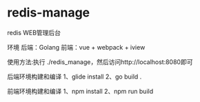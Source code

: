 # redis-manage
redis WEB管理后台

环境
后端：Golang
前端：vue + webpack + iview

使用方法:执行 ./redis_manage，然后访问http://localhost:8080即可

后端环境构建和编译
1、glide install
2、go build .

前端环境构建和编译
1、npm install
2、npm run build

